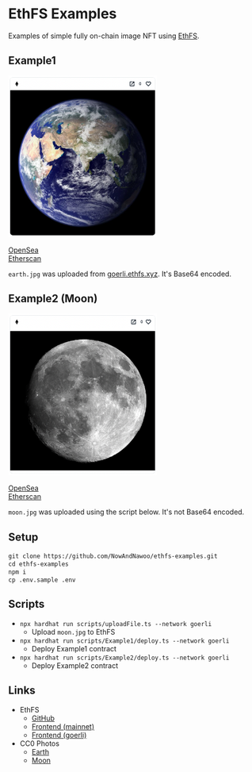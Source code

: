 # EthFS Examples

Examples of simple fully on-chain image NFT using [EthFS](https://github.com/holic/ethfs).

## Example1

<img src="image/example1.png" width="300">

[OpenSea](https://testnets.opensea.io/ja/assets/goerli/0xc51c10d8f0548a21c6beca6560bb73188b5ff384/1)  
[Etherscan](https://goerli.etherscan.io/address/0xc51c10d8f0548a21c6beca6560bb73188b5ff384#code)

`earth.jpg` was uploaded from [goerli.ethfs.xyz](https://goerli.ethfs.xyz/).
It's Base64 encoded.

## Example2 (Moon)

<img src="image/example2.png" width="300">

[OpenSea](https://testnets.opensea.io/ja/assets/goerli/0x1a45dcd1adf527c83395d62d278a804955897b70/1)  
[Etherscan](https://goerli.etherscan.io/address/0x1a45dCd1aDF527C83395D62d278A804955897b70#code)

`moon.jpg` was uploaded using the script below. It's not Base64 encoded.

## Setup

```shell
git clone https://github.com/NowAndNawoo/ethfs-examples.git
cd ethfs-examples
npm i
cp .env.sample .env
```

## Scripts

- `npx hardhat run scripts/uploadFile.ts --network goerli`
  - Upload `moon.jpg` to EthFS
- `npx hardhat run scripts/Example1/deploy.ts --network goerli`
  - Deploy Example1 contract
- `npx hardhat run scripts/Example2/deploy.ts --network goerli`
  - Deploy Example2 contract

## Links

- EthFS
  - [GitHub](https://github.com/holic/ethfs)
  - [Frontend (mainnet)](https://ethfs.xyz/)
  - [Frontend (goerli)](https://goerli.ethfs.xyz/)
- CC0 Photos
  - [Earth](https://www.pexels.com/photo/earth-wallpaper-41953/)
  - [Moon](https://www.pexels.com/photo/photo-of-moon-47367/)
